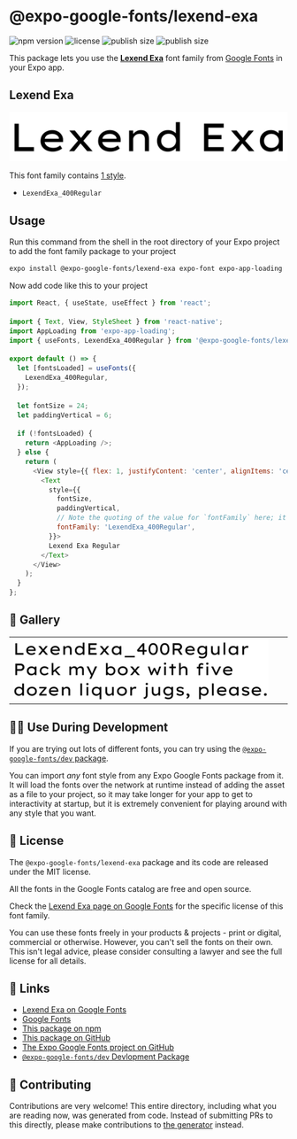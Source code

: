# @expo-google-fonts/lexend-exa

![npm version](https://flat.badgen.net/npm/v/@expo-google-fonts/lexend-exa)
![license](https://flat.badgen.net/github/license/expo/google-fonts)
![publish size](https://flat.badgen.net/packagephobia/install/@expo-google-fonts/lexend-exa)
![publish size](https://flat.badgen.net/packagephobia/publish/@expo-google-fonts/lexend-exa)

This package lets you use the [**Lexend Exa**](https://fonts.google.com/specimen/Lexend+Exa) font family from [Google Fonts](https://fonts.google.com/) in your Expo app.

## Lexend Exa

![Lexend Exa](./font-family.png)

This font family contains [1 style](#-gallery).

- `LexendExa_400Regular`

## Usage

Run this command from the shell in the root directory of your Expo project to add the font family package to your project
```sh
expo install @expo-google-fonts/lexend-exa expo-font expo-app-loading
```

Now add code like this to your project
```js
import React, { useState, useEffect } from 'react';

import { Text, View, StyleSheet } from 'react-native';
import AppLoading from 'expo-app-loading';
import { useFonts, LexendExa_400Regular } from '@expo-google-fonts/lexend-exa';

export default () => {
  let [fontsLoaded] = useFonts({
    LexendExa_400Regular,
  });

  let fontSize = 24;
  let paddingVertical = 6;

  if (!fontsLoaded) {
    return <AppLoading />;
  } else {
    return (
      <View style={{ flex: 1, justifyContent: 'center', alignItems: 'center' }}>
        <Text
          style={{
            fontSize,
            paddingVertical,
            // Note the quoting of the value for `fontFamily` here; it expects a string!
            fontFamily: 'LexendExa_400Regular',
          }}>
          Lexend Exa Regular
        </Text>
      </View>
    );
  }
};

```

## 🔡 Gallery


||||
|-|-|-|
|![LexendExa_400Regular](./LexendExa_400Regular.ttf.png)||||


## 👩‍💻 Use During Development

If you are trying out lots of different fonts, you can try using the [`@expo-google-fonts/dev` package](https://github.com/expo/google-fonts/tree/master/font-packages/dev#readme).

You can import *any* font style from any Expo Google Fonts package from it. It will load the fonts
over the network at runtime instead of adding the asset as a file to your project, so it may take longer
for your app to get to interactivity at startup, but it is extremely convenient
for playing around with any style that you want.

## 📖 License

The `@expo-google-fonts/lexend-exa` package and its code are released under the MIT license.

All the fonts in the Google Fonts catalog are free and open source.

Check the [Lexend Exa page on Google Fonts](https://fonts.google.com/specimen/Lexend+Exa) for the specific license of this font family.

You can use these fonts freely in your products & projects - print or digital, commercial or otherwise. However, you can't sell the fonts on their own. This isn't legal advice, please consider consulting a lawyer and see the full license for all details.

## 🔗 Links

- [Lexend Exa on Google Fonts](https://fonts.google.com/specimen/Lexend+Exa)
- [Google Fonts](https://fonts.google.com/)
- [This package on npm](https://www.npmjs.com/package/@expo-google-fonts/lexend-exa)
- [This package on GitHub](https://github.com/expo/google-fonts/tree/master/font-packages/lexend-exa)
- [The Expo Google Fonts project on GitHub](https://github.com/expo/google-fonts)
- [`@expo-google-fonts/dev` Devlopment Package](https://github.com/expo/google-fonts/tree/master/font-packages/dev)

## 🤝 Contributing

Contributions are very welcome! This entire directory, including what you are reading now, was generated from code. Instead of submitting PRs to this directly, please make contributions to [the generator](https://github.com/expo/google-fonts/tree/master/packages/generator) instead.

